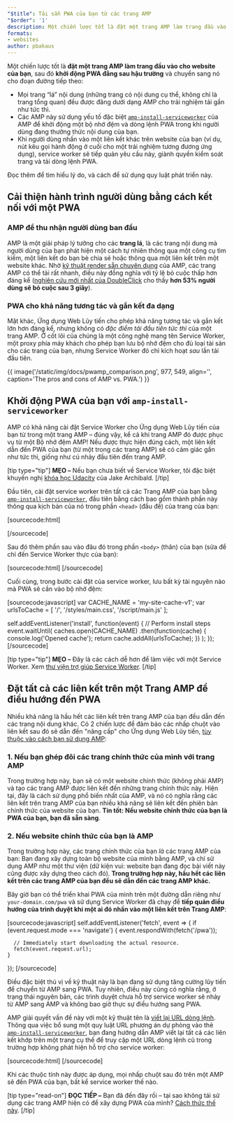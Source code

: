 ```yaml
---
"$title": Tải sẵn PWA của bạn từ các trang AMP
"$order": '1'
description: Một chiến lược tốt là đặt một trang AMP làm trang đầu vào cho website của bạn, sau đó khởi động PWA đằng sau hậu trường và chuyển sang...
formats:
- websites
author: pbakaus
---
```


Một chiến lược tốt là **đặt một trang AMP làm trang đầu vào cho website của bạn**, sau đó **khởi động PWA đằng sau hậu trường** và chuyển sang nó cho đoạn đường tiếp theo:

- Mọi trang “lá” nội dung (những trang có nội dung cụ thể, không chỉ là trang tổng quan) đều được đăng dưới dạng AMP cho trải nghiệm tải gần như tức thì.
- Các AMP này sử dụng yếu tố đặc biệt [`amp-install-serviceworker`](../../../documentation/components/reference/amp-install-serviceworker.md) của AMP để khởi động một bộ nhớ đệm và dòng lệnh PWA trong khi người dùng đang thưởng thức nội dung của bạn.
- Khi người dùng nhấn vào một liên kết khác trên website của bạn (ví dụ, nút kêu gọi hành động ở cuối cho một trải nghiệm tương đương ứng dụng), service worker sẽ tiếp quản yêu cầu này, giành quyền kiểm soát trang và tải dòng lệnh PWA.

Đọc thêm để tìm hiểu lý do, và cách để sử dụng quy luật phát triển này.

## Cải thiện hành trình người dùng bằng cách kết nối với một PWA

### AMP để thu nhận người dùng ban đầu

AMP là một giải pháp lý tưởng cho các **trang lá**, là các trang nội dung mà người dùng của bạn phát hiện một cách tự nhiên thông qua một công cụ tìm kiếm, một liên kết do bạn bè chia sẻ hoặc thông qua một liên kết trên một website khác. Nhờ [kỹ thuật render sẵn chuyên dụng](../../../about/how-amp-works.html) của AMP, các trang AMP có thể tải rất nhanh, điều này đồng nghĩa với tỷ lệ bỏ cuộc thấp hơn đáng kể ([nghiên cứu mới nhất của DoubleClick](https://www.doubleclickbygoogle.com/articles/mobile-speed-matters/) cho thấy **hơn 53% người dùng sẽ bỏ cuộc sau 3 giây**).

### PWA cho khả năng tương tác và gắn kết đa dạng

Mặt khác, Ứng dụng Web Lũy tiến cho phép khả năng tương tác và gắn kết lớn hơn đáng kể, nhưng không có <em>đặc điểm tải đầu tiên tức thì</em> của một trang AMP. Ở cốt lõi của chúng là một công nghệ mang tên Service Worker, một proxy phía máy khách cho phép bạn lưu bộ nhớ đệm cho đủ loại tài sản cho các trang của bạn, nhưng Service Worker đó chỉ kích hoạt <em>sau</em> lần tải đầu tiên.

{{ image('/static/img/docs/pwamp_comparison.png', 977, 549, align='', caption='The pros and cons of AMP vs. PWA.') }}

## Khởi động PWA của bạn với `amp-install-serviceworker`

AMP có khả năng cài đặt Service Worker cho Ứng dụng Web Lũy tiến của bạn từ trong một trang AMP – đúng vậy, kể cả khi trang AMP đó được phục vụ từ một Bộ nhớ đệm AMP! Nếu được thực hiện đúng cách, một liên kết dẫn đến PWA của bạn (từ một trong các trang AMP) sẽ có cảm giác gần như tức thì, giống như cú nhảy đầu tiên đến trang AMP.

[tip type="tip"] **MẸO –** Nếu bạn chưa biết về Service Worker, tôi đặc biệt khuyến nghị [khóa học Udacity](https://www.udacity.com/course/offline-web-applications--ud899) của Jake Archibald. [/tip]

Đầu tiên, cài đặt service worker trên tất cả các Trang AMP của bạn bằng [`amp-install-serviceworker`](../../../documentation/components/reference/amp-install-serviceworker.md), đầu tiên bằng cách bao gồm thành phần này thông qua kịch bản của nó trong phần `<head>` (đầu đề) của trang của bạn:

[sourcecode:html]
<script async custom-element="amp-install-serviceworker"
  src="https://cdn.ampproject.org/v0/amp-install-serviceworker-0.1.js"></script>
[/sourcecode]

Sau đó thêm phần sau vào đâu đó trong phần `<body>` (thân) của bạn (sửa để chỉ đến Service Worker thực của bạn):

[sourcecode:html]
<amp-install-serviceworker
      src="https://www.your-domain.com/serviceworker.js"
      layout="nodisplay">
</amp-install-serviceworker>
[/sourcecode]

Cuối cùng, trong bước cài đặt của service worker, lưu bất kỳ tài nguyên nào mà PWA sẽ cần vào bộ nhớ đệm:

[sourcecode:javascript]
var CACHE_NAME = 'my-site-cache-v1';
var urlsToCache = [
  '/',
  '/styles/main.css',
  '/script/main.js'
];

self.addEventListener('install', function(event) {
  // Perform install steps
  event.waitUntil(
    caches.open(CACHE_NAME)
      .then(function(cache) {
        console.log('Opened cache');
        return cache.addAll(urlsToCache);
      })
  );
});
[/sourcecode]

[tip type="tip"] **MẸO –** Đây là các cách dễ hơn để làm việc với một Service Worker. Xem [thư viện trợ giúp Service Worker](https://github.com/GoogleChrome/sw-helpers). [/tip]

## Đặt tất cả các liên kết trên một Trang AMP để điều hướng đến PWA

Nhiều khả năng là hầu hết các liên kết trên trang AMP của bạn đều dẫn đến các trang nội dung khác. Có 2 chiến lược để đảm bảo các nhấp chuột vào liên kết sau đó sẽ dẫn đến "nâng cấp" cho Ứng dụng Web Lũy tiến, [tùy thuộc vào cách bạn sử dụng AMP](../../../documentation/guides-and-tutorials/optimize-measure/discovery.md):

### 1. Nếu bạn ghép đôi các trang chính thức của mình với trang AMP

Trong trường hợp này, bạn sẽ có một website chính thức (không phải AMP) và tạo các trang AMP được liên kết đến những trang chính thức này. Hiện tại, đây là cách sử dụng phổ biến nhất của AMP, và nó có nghĩa rằng các liên kết trên trang AMP của bạn nhiều khả năng sẽ liên kết đến phiên bản chính thức của website của bạn. **Tin tốt: Nếu website chính thức của bạn là PWA của bạn, bạn đã sẵn sàng**.

### 2. Nếu website chính thức của bạn là AMP

Trong trường hợp này, các trang chính thức của bạn *là* các trang AMP của bạn: Bạn đang xây dựng toàn bộ website của mình bằng AMP, và chỉ sử dụng AMP như một thư viện (dữ kiện vui: website bạn đang đọc bài viết này cũng được xây dựng theo cách đó). **Trong trường hợp này, hầu hết các liên kết trên các trang AMP của bạn đều sẽ dẫn đến các trang AMP khác.**

Bây giờ bạn có thể triển khai PWA của mình trên một đường dẫn riêng như `your-domain.com/pwa` và sử dụng Service Worker đã chạy để **tiếp quản điều hướng của trình duyệt khi một ai đó nhấn vào một liên kết trên Trang AMP**:

[sourcecode:javascript]
self.addEventListener('fetch', event => {
    if (event.request.mode === 'navigate') {
      event.respondWith(fetch('/pwa'));

      // Immediately start downloading the actual resource.
      fetch(event.request.url);
    }

});
[/sourcecode]

Điều đặc biệt thú vị về kỹ thuật này là bạn đang sử dụng tăng cường lũy tiến để chuyển từ AMP sang PWA. Tuy nhiên, điều này cũng có nghĩa rằng, ở trạng thái nguyên bản, các trình duyệt chưa hỗ trợ service worker sẽ nhảy từ AMP sang AMP và không bao giờ thực sự điều hướng sang PWA.

AMP giải quyết vấn đề này với một kỹ thuật tên là [viết lại URL dòng lệnh](../../../documentation/components/reference/amp-install-serviceworker.md#shell-url-rewrite). Thông qua việc bổ sung một quy luật URL phương án dự phòng vào thẻ [`amp-install-serviceworker`](../../../documentation/components/reference/amp-install-serviceworker.md), bạn đang hướng dẫn AMP viết lại tất cả các liên kết khớp trên một trang cụ thể để truy cập một URL dòng lệnh cũ trong trường hợp không phát hiện hỗ trợ cho service worker:

[sourcecode:html]
<amp-install-serviceworker
      src="https://www.your-domain.com/serviceworker.js"
      layout="nodisplay"
      data-no-service-worker-fallback-url-match=".*"
      data-no-service-worker-fallback-shell-url="https://www.your-domain.com/pwa">
</amp-install-serviceworker>
[/sourcecode]

Khi các thuộc tính này được áp dụng, mọi nhấp chuột sau đó trên một AMP sẽ đến PWA của bạn, bất kể service worker thế nào.

[tip type="read-on"] **ĐỌC TIẾP –** Bạn đã đến đây rồi – tại sao không tái sử dụng các trang AMP hiện có để xây dựng PWA của mình? [Cách thức thế này](amp-in-pwa.md). [/tip]
